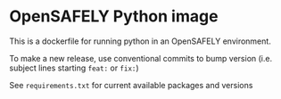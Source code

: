 # OpenSAFELY Python image

This is a dockerfile for running python in an OpenSAFELY
environment.

To make a new release, use conventional commits to bump version
(i.e. subject lines starting `feat:` or `fix:`)

See `requirements.txt` for current available packages and versions
